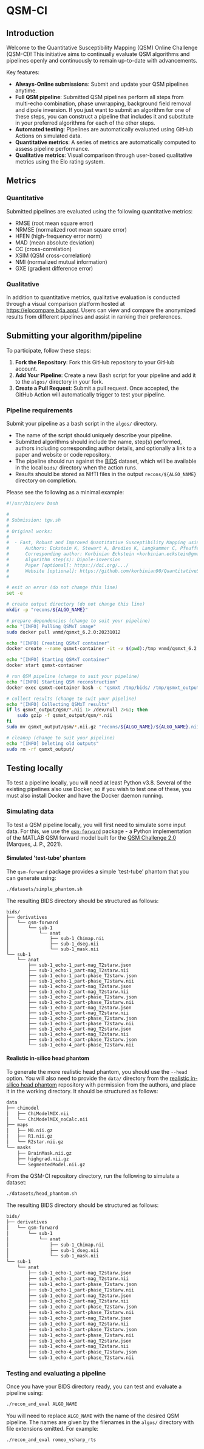 # QSM-CI

## Introduction

Welcome to the Quantitative Susceptibility Mapping (QSM) Online Challenge (QSM-CI)! This initiative aims to continually evaluate QSM algorithms and pipelines openly and continuously to remain up-to-date with advancements.

Key features:

- **Always-Online submissions**: Submit and update your QSM pipelines anytime.
- **Full QSM pipeline**: Submitted QSM pipelines perform all steps from multi-echo combination, phase unwrapping, background field removal and dipole inversion. If you just want to submit an algorithm for one of these steps, you can construct a pipeline that includes it and substitute in your preferred algorithms for each of the other steps.
- **Automated testing**: Pipelines are automatically evaluated using GitHub Actions on simulated data.
- **Quantitative metrics**: A series of metrics are automatically computed to assess pipeline performance.
- **Qualitative metrics**: Visual comparison through user-based qualitative metrics using the Elo rating system.

## Metrics

### Quantitative

Submitted pipelines are evaluated using the following quantitative metrics:

- RMSE (root mean square error)
- NRMSE (normalized root mean square error)
- HFEN (high-frequency error norm)
- MAD (mean absolute deviation)
- CC (cross-correlation)
- XSIM (QSM cross-correlation)
- NMI (normalized mutual information)
- GXE (gradient difference error)

### Qualitative

In addition to quantitative metrics, qualitative evaluation is conducted through a visual comparison platform hosted at https://elocompare.b4a.app/. Users can view and compare the anonymized results from different pipelines and assist in ranking their preferences.

## Submitting your algorithm/pipeline

To participate, follow these steps:

1. **Fork the Repository**: Fork this GitHub repository to your GitHub account.
2. **Add Your Pipeline**: Create a new Bash script for your pipeline and add it to the `algos/` directory in your fork.
3. **Create a Pull Request**: Submit a pull request. Once accepted, the GitHub Action will automatically trigger to test your pipeline.

### Pipeline requirements

Submit your pipeline as a bash script in the `algos/` directory.

- The name of the script should uniquely describe your pipeline.
- Submitted algorithms should include the name, step(s) performed, authors including corresponding author details, and optionally a link to a paper and website or code repository.
- The pipeline should run against the [BIDS](https://bids.neuroimaging.io/) dataset, which will be available in the local `bids/` directory when the action runs.
- Results should be stored as NIfTI files in the output `recons/${ALGO_NAME}` directory on completion.

Please see the following as a minimal example:

```bash
#!/usr/bin/env bash

# 
# Submission: tgv.sh
# 
# Original works:
# 
#  - Fast, Robust and Improved Quantitative Susceptibility Mapping using Total Generalized Variation
#      Authors: Eckstein K, Stewart A, Bredies K, Langkammer C, Pfeuffer J, Tourell M, Jin J, O'Brien K, Barth M, Bollmann S
#      Corresponding author: Korbinian Eckstein <korbinian.eckstein@gmail.com>
#      Algorithm step(s): Dipole-inversion
#      Paper [optional]: https://doi.org/.../
#      Website [optional]: https://github.com/korbinian90/QuantitativeSusceptibilityMappingTGV.jl
#

# exit on error (do not change this line)
set -e

# create output directory (do not change this line)
mkdir -p "recons/${ALGO_NAME}"

# prepare dependencies (change to suit your pipeline)
echo "[INFO] Pulling QSMxT image"
sudo docker pull vnmd/qsmxt_6.2.0:20231012

echo "[INFO] Creating QSMxT container"
docker create --name qsmxt-container -it -v $(pwd):/tmp vnmd/qsmxt_6.2.0:20231012 /bin/bash

echo "[INFO] Starting QSMxT container"
docker start qsmxt-container

# run QSM pipeline (change to suit your pipeline)
echo "[INFO] Starting QSM reconstruction"
docker exec qsmxt-container bash -c "qsmxt /tmp/bids/ /tmp/qsmxt_output --premade bet --qsm_algorithm tgv --auto_yes --use_existing_masks" 

# collect results (change to suit your pipeline)
echo "[INFO] Collecting QSMxT results"
if ls qsmxt_output/qsm/*.nii 1> /dev/null 2>&1; then
    sudo gzip -f qsmxt_output/qsm/*.nii
fi
sudo mv qsmxt_output/qsm/*.nii.gz "recons/${ALGO_NAME}/${ALGO_NAME}.nii.gz"

# cleanup (change to suit your pipeline)
echo "[INFO] Deleting old outputs"
sudo rm -rf qsmxt_output/
```

## Testing locally

To test a pipeline locally, you will need at least Python v3.8. Several of the existing pipelines also use Docker, so if you wish to test one of these, you must also install Docker and have the Docker daemon running.

### Simulating data

To test a QSM pipeline locally, you will first need to simulate some input data. For this, we use the [`qsm-forward`](https://github.com/astewartau/qsm-forward) package - a Python implementation of the MATLAB QSM forward model built for the [QSM Challenge 2.0](https://doi.org/10.1002/mrm.28716) (Marques, J. P., 2021). 

#### Simulated 'test-tube' phantom

The `qsm-forward` package provides a simple 'test-tube' phantom that you can generate using:

```bash
./datasets/simple_phantom.sh
```

The resulting BIDS directory should be structured as follows:

```
bids/
├── derivatives
│   └── qsm-forward
│       └── sub-1
│           └── anat
│               ├── sub-1_Chimap.nii
│               ├── sub-1_dseg.nii
│               └── sub-1_mask.nii
└── sub-1
    └── anat
        ├── sub-1_echo-1_part-mag_T2starw.json
        ├── sub-1_echo-1_part-mag_T2starw.nii
        ├── sub-1_echo-1_part-phase_T2starw.json
        ├── sub-1_echo-1_part-phase_T2starw.nii
        ├── sub-1_echo-2_part-mag_T2starw.json
        ├── sub-1_echo-2_part-mag_T2starw.nii
        ├── sub-1_echo-2_part-phase_T2starw.json
        ├── sub-1_echo-2_part-phase_T2starw.nii
        ├── sub-1_echo-3_part-mag_T2starw.json
        ├── sub-1_echo-3_part-mag_T2starw.nii
        ├── sub-1_echo-3_part-phase_T2starw.json
        ├── sub-1_echo-3_part-phase_T2starw.nii
        ├── sub-1_echo-4_part-mag_T2starw.json
        ├── sub-1_echo-4_part-mag_T2starw.nii
        ├── sub-1_echo-4_part-phase_T2starw.json
        └── sub-1_echo-4_part-phase_T2starw.nii
```

#### Realistic in-silico head phantom

To generate the more realistic head phantom, you should use the `--head` option. You will also need to provide the `data/` directory from the [realistic in-silico head phantom](https://doi.org/10.34973/m20r-jt17) repository with permission from the authors, and place it in the working directory. It should be structured as follows:

```bash
data
├── chimodel
│   ├── ChiModelMIX.nii
│   └── ChiModelMIX_noCalc.nii
├── maps
│   ├── M0.nii.gz
│   ├── R1.nii.gz
│   └── R2star.nii.gz
└── masks
    ├── BrainMask.nii.gz
    ├── highgrad.nii.gz
    └── SegmentedModel.nii.gz
```

From the QSM-CI repository directory, run the following to simulate a dataset:

```bash
./datasets/head_phantom.sh
```

The resulting BIDS directory should be structured as follows:

```bash
bids/
├── derivatives
│   └── qsm-forward
│       └── sub-1
│           └── anat
│               ├── sub-1_Chimap.nii
│               ├── sub-1_dseg.nii
│               └── sub-1_mask.nii
└── sub-1
    └── anat
        ├── sub-1_echo-1_part-mag_T2starw.json
        ├── sub-1_echo-1_part-mag_T2starw.nii
        ├── sub-1_echo-1_part-phase_T2starw.json
        ├── sub-1_echo-1_part-phase_T2starw.nii
        ├── sub-1_echo-2_part-mag_T2starw.json
        ├── sub-1_echo-2_part-mag_T2starw.nii
        ├── sub-1_echo-2_part-phase_T2starw.json
        ├── sub-1_echo-2_part-phase_T2starw.nii
        ├── sub-1_echo-3_part-mag_T2starw.json
        ├── sub-1_echo-3_part-mag_T2starw.nii
        ├── sub-1_echo-3_part-phase_T2starw.json
        ├── sub-1_echo-3_part-phase_T2starw.nii
        ├── sub-1_echo-4_part-mag_T2starw.json
        ├── sub-1_echo-4_part-mag_T2starw.nii
        ├── sub-1_echo-4_part-phase_T2starw.json
        └── sub-1_echo-4_part-phase_T2starw.nii
```

### Testing and evaluating a pipeline

Once you have your BIDS directory ready, you can test and evaluate a pipeline using:

```bash
./recon_and_eval ALGO_NAME
```

You will need to replace `ALGO_NAME` with the name of the desired QSM pipeline. The names are given by the filenames in the `algos/` directory with file extensions omitted. For example:

```bash
./recon_and_eval romeo_vsharp_rts
```

